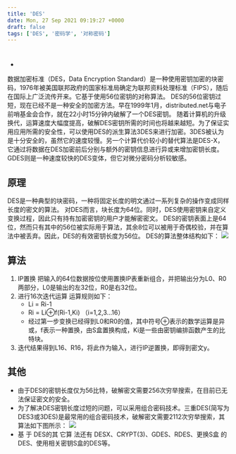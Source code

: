 ```yaml
---
title: 'DES'
date: Mon, 27 Sep 2021 09:19:27 +0000
draft: false
tags: ['DES', '密码学', '对称密码']
---
```


#
-

数据加密标准（DES，Data Encryption Standard）是一种使用密钥加密的块密码，1976年被美国联邦政府的国家标准局确定为联邦资料处理标准（FIPS），随后在国际上广泛流传开来。它基于使用56位密钥的对称算法。 DES的56位密钥过短，现在已经不是一种安全的加密方法。早在1999年1月，distributed.net与电子前哨基金会合作，就在22小时15分钟内破解了一个DES密钥。 随着计算机的升级换代，运算速度大幅度提高，破解DES密钥所需的时间也将越来越短。为了保证实用应用所需的安全性，可以使用DES的派生算法3DES来进行加密。3DES被认为是十分安全的，虽然它的速度较慢。另一个计算代价较小的替代算法是DES-X，它通过将数据在DES加密前后分别与额外的密钥信息进行异或来增加密钥长度。GDES则是一种速度较快的DES变体，但它对微分密码分析较敏感。

原理
--

DES是一种典型的块密码，一种将固定长度的明文通过一系列复杂的操作变成同样长度的密文的算法。 对DES而言，块长度为64位。同时，DES使用密钥来自定义变换过程，因此只有持有加密密钥的用户才能解密密文。 DES的密钥表面上是64位，然而只有其中的56位被实际用于算法，其余8位可以被用于奇偶校验，并在算法中被丢弃。因此，DES的有效密钥长度为56位。 DES的算法整体结构如下： ![](https://wp.yuany3721.top/wp-content/uploads/2021/09/Pasted-4.png)

算法
--

1.  IP置换 把输入的64位数据按位使用置换IP表重新组合，并把输出分为L0、R0两部分，L0是输出的左32位，R0是右32位。
2.  进行16次迭代运算 运算规则如下：
    *   Li = Ri-1
    *   Ri = Li⊕f(Ri-1,Ki) （i=1,2,3…16）
    *   经过第一步变换已经得到L0和R0的值，其中符号⊕表示的数学运算是异或，f表示一种置换，由S盒置换构成，Ki是一些由密钥编排函数产生的比特块。
3.  迭代结果得到L16、R16，将此作为输入，进行IP逆置换，即得到密文y。

其他
--

*   由于DES的密钥长度仅为56比特，破解密文需要256次穷举搜索，在目前已无法保证密文的安全。
*   为了解决DES密钥长度过短的问题，可以采用组合密码技术。三重DES(简写为DES3或3DES)是最常用的组合密码技术，破解密文需要2112次穷举搜索，其算法如下图所示： ![](https://wp.yuany3721.top/wp-content/uploads/2021/09/Pasted-5.png)
*   基 于 DES的其 它算 法还有 DESX、CRYPT(3)、GDES、RDES、更换S盒 的DES、使用相关密钥S盒的DES等。